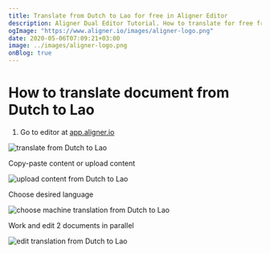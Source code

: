 ```yaml
---
title: Translate from Dutch to Lao for free in Aligner Editor
description: Aligner Dual Editor Tutorial. How to translate for free from Dutch to Lao. Aligner is multilingual document management platform. 
ogImage: "https://www.aligner.io/images/aligner-logo.png"
date: 2020-05-06T07:09:21+03:00
image: ../images/aligner-logo.png
onBlog: true
---
```


# How to translate document from Dutch to Lao

1. Go to editor at [app.aligner.io](https://app.aligner.io "Aligner App web page")

![translate from Dutch to Lao](../aligner-blank-editor.png "translate from Dutch to Lao")

Copy-paste content or upload content

![upload content from Dutch to Lao](../aligner-uploaded-document.png "upload content from Dutch to Lao")

Choose desired language

![choose machine translation from Dutch to Lao](../aligner-language-dropdown.png "choose machine translation from Dutch to Lao")

Work and edit 2 documents in parallel

![edit translation from Dutch to Lao](../aligner-double-sitded-editor.png "edit translation from Dutch to Lao")

